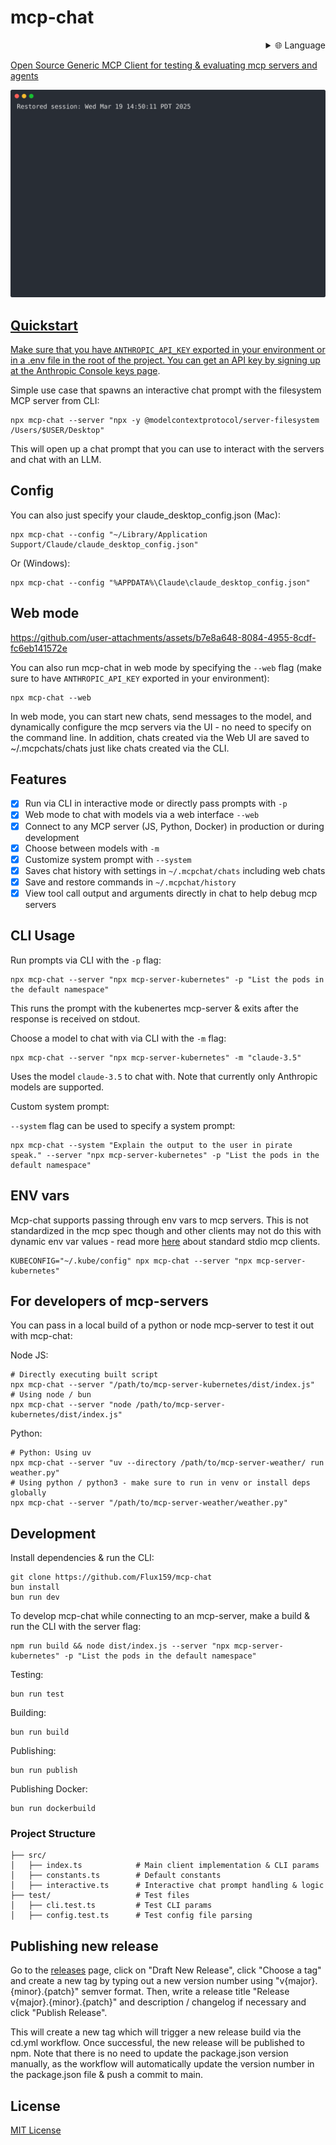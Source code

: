 
# mcp-chat

<div align="right">
  <details>
    <summary >🌐 Language</summary>
    <div>
      <div align="center">
        <a href="https://openaitx.github.io/view.html?user=Flux159&project=mcp-chat&lang=en">English</a>
        | <a href="https://openaitx.github.io/view.html?user=Flux159&project=mcp-chat&lang=zh-CN">简体中文</a>
        | <a href="https://openaitx.github.io/view.html?user=Flux159&project=mcp-chat&lang=zh-TW">繁體中文</a>
        | <a href="https://openaitx.github.io/view.html?user=Flux159&project=mcp-chat&lang=ja">日本語</a>
        | <a href="https://openaitx.github.io/view.html?user=Flux159&project=mcp-chat&lang=ko">한국어</a>
        | <a href="https://openaitx.github.io/view.html?user=Flux159&project=mcp-chat&lang=hi">हिन्दी</a>
        | <a href="https://openaitx.github.io/view.html?user=Flux159&project=mcp-chat&lang=th">ไทย</a>
        | <a href="https://openaitx.github.io/view.html?user=Flux159&project=mcp-chat&lang=fr">Français</a>
        | <a href="https://openaitx.github.io/view.html?user=Flux159&project=mcp-chat&lang=de">Deutsch</a>
        | <a href="https://openaitx.github.io/view.html?user=Flux159&project=mcp-chat&lang=es">Español</a>
        | <a href="https://openaitx.github.io/view.html?user=Flux159&project=mcp-chat&lang=it">Italiano</a>
        | <a href="https://openaitx.github.io/view.html?user=Flux159&project=mcp-chat&lang=ru">Русский</a>
        | <a href="https://openaitx.github.io/view.html?user=Flux159&project=mcp-chat&lang=pt">Português</a>
        | <a href="https://openaitx.github.io/view.html?user=Flux159&project=mcp-chat&lang=nl">Nederlands</a>
        | <a href="https://openaitx.github.io/view.html?user=Flux159&project=mcp-chat&lang=pl">Polski</a>
        | <a href="https://openaitx.github.io/view.html?user=Flux159&project=mcp-chat&lang=ar">العربية</a>
        | <a href="https://openaitx.github.io/view.html?user=Flux159&project=mcp-chat&lang=fa">فارسی</a>
        | <a href="https://openaitx.github.io/view.html?user=Flux159&project=mcp-chat&lang=tr">Türkçe</a>
        | <a href="https://openaitx.github.io/view.html?user=Flux159&project=mcp-chat&lang=vi">Tiếng Việt</a>
        | <a href="https://openaitx.github.io/view.html?user=Flux159&project=mcp-chat&lang=id">Bahasa Indonesia</a>
        | <a href="https://openaitx.github.io/view.html?user=Flux159&project=mcp-chat&lang=as">অসমীয়া</
      </div>
    </div>
  </details>

</div>

Open Source Generic MCP Client for testing & evaluating mcp servers and agents

<p align="center">
  <img width="600" src="https://raw.githubusercontent.com/Flux159/mcp-chat/refs/heads/main/mcpchat.svg">
</p>

## Quickstart

Make sure that you have `ANTHROPIC_API_KEY` exported in your environment or in a .env file in the root of the project. You can get an API key by signing up at the [Anthropic Console keys page](https://console.anthropic.com/settings/keys).

Simple use case that spawns an interactive chat prompt with the filesystem MCP server from CLI:

```shell
npx mcp-chat --server "npx -y @modelcontextprotocol/server-filesystem /Users/$USER/Desktop"
```

This will open up a chat prompt that you can use to interact with the servers and chat with an LLM.

## Config

You can also just specify your claude_desktop_config.json (Mac):

```shell
npx mcp-chat --config "~/Library/Application Support/Claude/claude_desktop_config.json"
```

Or (Windows):

```shell
npx mcp-chat --config "%APPDATA%\Claude\claude_desktop_config.json"
```

## Web mode

https://github.com/user-attachments/assets/b7e8a648-8084-4955-8cdf-fc6eb141572e

You can also run mcp-chat in web mode by specifying the `--web` flag (make sure to have `ANTHROPIC_API_KEY` exported in your environment):

```shell
npx mcp-chat --web
```

In web mode, you can start new chats, send messages to the model, and dynamically configure the mcp servers via the UI - no need to specify on the command line. In addition, chats created via the Web UI are saved to ~/.mcpchats/chats just like chats created via the CLI.

## Features

- [x] Run via CLI in interactive mode or directly pass prompts with `-p`
- [x] Web mode to chat with models via a web interface `--web`
- [x] Connect to any MCP server (JS, Python, Docker) in production or during development
- [x] Choose between models with `-m`
- [x] Customize system prompt with `--system`
- [x] Saves chat history with settings in `~/.mcpchat/chats` including web chats
- [x] Save and restore commands in `~/.mcpchat/history`
- [x] View tool call output and arguments directly in chat to help debug mcp servers

## CLI Usage

Run prompts via CLI with the `-p` flag:

```shell
npx mcp-chat --server "npx mcp-server-kubernetes" -p "List the pods in the default namespace"
```

This runs the prompt with the kubenertes mcp-server & exits after the response is received on stdout.

Choose a model to chat with via CLI with the `-m` flag:

```shell
npx mcp-chat --server "npx mcp-server-kubernetes" -m "claude-3.5"
```

Uses the model `claude-3.5` to chat with. Note that currently only Anthropic models are supported.

Custom system prompt:

`--system` flag can be used to specify a system prompt:

```shell
npx mcp-chat --system "Explain the output to the user in pirate speak." --server "npx mcp-server-kubernetes" -p "List the pods in the default namespace"
```

## ENV vars

Mcp-chat supports passing through env vars to mcp servers. This is not standardized in the mcp spec though and other clients may not do this with dynamic env var values - read more [here](https://github.com/Flux159/mcp-server-kubernetes/issues/148#issuecomment-2950181666) about standard stdio mcp clients.

```shell
KUBECONFIG="~/.kube/config" npx mcp-chat --server "npx mcp-server-kubernetes"
```

## For developers of mcp-servers

You can pass in a local build of a python or node mcp-server to test it out with mcp-chat:

Node JS:

```shell
# Directly executing built script
npx mcp-chat --server "/path/to/mcp-server-kubernetes/dist/index.js"
# Using node / bun
npx mcp-chat --server "node /path/to/mcp-server-kubernetes/dist/index.js"
```

Python:

```shell
# Python: Using uv
npx mcp-chat --server "uv --directory /path/to/mcp-server-weather/ run weather.py"
# Using python / python3 - make sure to run in venv or install deps globally
npx mcp-chat --server "/path/to/mcp-server-weather/weather.py"
```

## Development

Install dependencies & run the CLI:

```shell
git clone https://github.com/Flux159/mcp-chat
bun install
bun run dev
```

To develop mcp-chat while connecting to an mcp-server, make a build & run the CLI with the server flag:

```shell
npm run build && node dist/index.js --server "npx mcp-server-kubernetes" -p "List the pods in the default namespace"
```

Testing:

```shell
bun run test
```

Building:

```shell
bun run build
```

Publishing:

```shell
bun run publish
```

Publishing Docker:

```shell
bun run dockerbuild
```

### Project Structure

```
├── src/
│   ├── index.ts            # Main client implementation & CLI params
│   ├── constants.ts        # Default constants
│   ├── interactive.ts      # Interactive chat prompt handling & logic
├── test/                   # Test files
│   ├── cli.test.ts         # Test CLI params
│   ├── config.test.ts      # Test config file parsing
```

## Publishing new release

Go to the [releases](https://github.com/Flux159/mcp-chat/releases) page, click on "Draft New Release", click "Choose a tag" and create a new tag by typing out a new version number using "v{major}.{minor}.{patch}" semver format. Then, write a release title "Release v{major}.{minor}.{patch}" and description / changelog if necessary and click "Publish Release".

This will create a new tag which will trigger a new release build via the cd.yml workflow. Once successful, the new release will be published to npm. Note that there is no need to update the package.json version manually, as the workflow will automatically update the version number in the package.json file & push a commit to main.

## License

[MIT License](https://github.com/Flux159/mcp-chat/blob/main/LICENSE)
